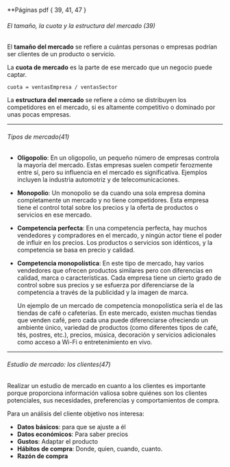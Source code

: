 **Páginas pdf {
	39, 41, 47
	}


###### El tamaño, la cuota y la estructura del mercado (39)

El **tamaño del mercado** se refiere a cuántas personas o empresas podrían ser clientes de un producto o servicio.


La **cuota de mercado** es la parte de ese mercado que un negocio puede captar.  

	cuota = ventasEmpresa / ventasSector


La **estructura del mercado** se refiere a cómo se distribuyen los competidores en el mercado, si es altamente competitivo o dominado por unas pocas empresas.

_______________
###### Tipos de mercado(41)

- **Oligopolio**: En un oligopolio, un pequeño número de empresas controla la mayoría del mercado. Estas empresas suelen competir ferozmente entre sí, pero su influencia en el mercado es significativa. Ejemplos incluyen la industria automotriz y de telecomunicaciones.
    
- **Monopolio**: Un monopolio se da cuando una sola empresa domina completamente un mercado y no tiene competidores. Esta empresa tiene el control total sobre los precios y la oferta de productos o servicios en ese mercado.
    
- **Competencia perfecta**: En una competencia perfecta, hay muchos vendedores y compradores en el mercado, y ningún actor tiene el poder de influir en los precios. Los productos o servicios son idénticos, y la competencia se basa en precio y calidad.
    
- **Competencia monopolística**: En este tipo de mercado, hay varios vendedores que ofrecen productos similares pero con diferencias en calidad, marca o características. Cada empresa tiene un cierto grado de control sobre sus precios y se esfuerza por diferenciarse de la competencia a través de la publicidad y la imagen de marca.

	Un ejemplo de un mercado de competencia monopolística sería el de las tiendas de café o cafeterías. En este mercado, existen muchas tiendas que venden café, pero cada una puede diferenciarse ofreciendo un ambiente único, variedad de productos (como diferentes tipos de café, tés, postres, etc.), precios, música, decoración y servicios adicionales como acceso a Wi-Fi o entretenimiento en vivo.

______________________________________
###### Estudio de mercado: los clientes(47)

Realizar un estudio de mercado en cuanto a los clientes es importante porque proporciona información valiosa sobre quiénes son los clientes potenciales, sus necesidades, preferencias y comportamientos de compra.

Para un análisis del cliente objetivo nos interesa:
- **Datos básicos**: para que se ajuste a él
- **Datos económicos**: Para saber precios
- **Gustos**: Adaptar el producto
- **Hábitos de compra**: Donde, quien, cuando, cuanto.
- **Razón de compra**